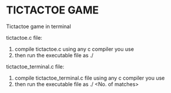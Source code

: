 # TICTACTOE GAME
Tictactoe game in terminal

tictactoe.c file:
  1. compile tictactoe.c using any c compiler you use
  2. then run the executable file as ./<executable filename>
  
tictactoe_terminal.c file:
  1. compile tictactoe_terminal.c file using any c compiler you use
  2. then run the executable file as ./<executable filename> <player1 name> <player2 name> <No. of matches>
